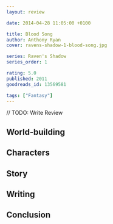 ```yaml
---
layout: review

date: 2014-04-28 11:05:00 +0100

title: Blood Song
author: Anthony Ryan
cover: ravens-shadow-1-blood-song.jpg

series: Raven's Shadow
series_order: 1

rating: 5.0
published: 2011
goodreads_id: 13569581

tags: ["Fantasy"]
---
```


// TODO: Write Review

<!--more-->

## World-building

## Characters

## Story

## Writing

## Conclusion
